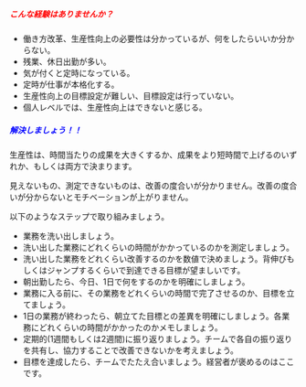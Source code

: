 ##### <span style="color: red;">こんな経験はありませんか？</span>

* 働き方改革、生産性向上の必要性は分かっているが、何をしたらいいか分からない。
* 残業、休日出勤が多い。
* 気が付くと定時になっている。
* 定時が仕事が本格化する。
* 生産性向上の目標設定が難しい、目標設定は行っていない。
* 個人レベルでは、生産性向上はできないと感じる。

##### <span style="color: blue;">解決しましょう！！</span>

生産性は、時間当たりの成果を大きくするか、成果をより短時間で上げるのいずれか、もしくは両方で決まります。

見えないもの、測定できないものは、改善の度合いが分かりません。改善の度合いが分からないとモチベーションが上がりません。

以下のようなステップで取り組みましょう。

* 業務を洗い出しましょう。
* 洗い出した業務にどれくらいの時間がかかっているのかを測定しましょう。
* 洗い出した業務をどれくらい改善するのかを数値で決めましょう。背伸びもしくはジャンプするくらいで到達できる目標が望ましいです。
* 朝出勤したら、今日、1日で何をするのかを明確にしましょう。
* 業務に入る前に、その業務をどれくらいの時間で完了させるのか、目標を立てましょう。
* 1日の業務が終わったら、朝立てた目標との差異を明確にしましょう。各業務にどれくらいの時間がかかったのかメモしましょう。
* 定期的(1週間もしくは2週間)に振り返りましょう。チームで各自の振り返りを共有し、協力することで改善できないかを考えましょう。
* 目標を達成したら、チームでたたえ合いましょう。経営者が褒めるのはここです。
